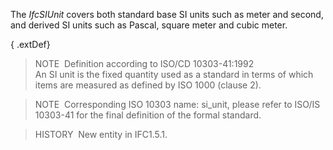 ﻿The _IfcSIUnit_ covers both standard base SI units such as meter and second, and derived SI units such as Pascal, square meter and cubic meter.

{ .extDef}
> NOTE&nbsp; Definition according to ISO/CD 10303-41:1992  
> An SI unit is the fixed quantity used as a standard in terms of which items are measured as defined by ISO 1000 (clause 2).

> NOTE&nbsp; Corresponding ISO 10303 name: si_unit, please refer to ISO/IS 10303-41 for the final definition of the formal standard.

> HISTORY&nbsp; New entity in IFC1.5.1.
